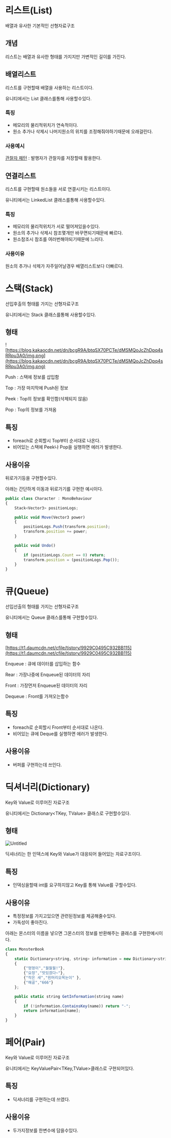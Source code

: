 # 리스트(List)

배열과 유사한 기본적인 선형자료구조

## 개념

리스트는 배열과 유사한 형태를 가지지만 가변적인 길이를 가진다.

## 배열리스트

리스트를 구현할때 배열을 사용하는 리스트이다.

유니티에서는 List<T> 클래스를통해 사용할수있다.

### 특징

- 메모리의 물리적위치가 연속적이다.
- 원소 추가나 삭제시 나머지원소의 위치를 조정해줘야하기때문에 오래걸린다.

### 사용예시

[관찰자 패턴](https://www.notion.so/f5d04f2e80d14f8d85ec2c267f76409a) : 발행자가 관찰자를 저장할때 활용한다.

## 연결리스트

리스트를 구현할때 원소들을 서로 연결시키는 리스트이다.

유니티에서는 LinkedList<T> 클래스를통해 사용할수있다.

### 특징

- 메모리의 물리적위치가 서로 떨어져있을수있다.
- 원소의 추가나 삭제시 참조몇개만 바꾸면되기때문에 빠르다.
- 원소참조시 참조를 여러번해야되기때문에 느리다.

### 사용이유

원소의 추가나 삭제가 자주일어날경우 배열리스트보다 더빠르다.

# 스택(Stack)

선입후출의 형태를 가지는 선형자료구조

유니티에서는 Stack<T> 클래스를통해 사용할수있다.

## 형태

![https://blog.kakaocdn.net/dn/bcgR9A/btqSX70PCTe/dMSMQoJcZhDpq4sRRpu3A0/img.png](https://blog.kakaocdn.net/dn/bcgR9A/btqSX70PCTe/dMSMQoJcZhDpq4sRRpu3A0/img.png)

Push : 스택에 정보를 삽입함

Top : 가장 마지막에 Push된 정보

Peek : Top의 정보를 확인함(삭제되지 않음)

Pop : Top의 정보를 가져옴

## 특징

- foreach로 순회할시 Top부터 순서대로 나온다.
- 비어있는 스택에 Peek나 Pop을 실행하면 에러가 발생한다.

## 사용이유

뒤로가기등을 구현할수있다.

아래는 간단하게 이동과 뒤로가기를 구현한 예시이다.

```jsx
public class Character : MonoBehaviour
{
    Stack<Vector3> positionLogs;

    public void Move(Vector3 power)
    {
        positionLogs.Push(transform.position);
        transform.position += power;
    }

    public void Undo()
    {
        if (positionLogs.Count == 0) return;
        transform.position = (positionLogs.Pop());
    }
}
```

# 큐(Queue)

선입선출의 형태를 가지는 선형자료구조

유니티에서는 Queue<T> 클래스를통해 구현할수있다.

## 형태

[https://t1.daumcdn.net/cfile/tistory/9929C0495C932BB115](https://t1.daumcdn.net/cfile/tistory/9929C0495C932BB115)

Enqueue : 큐에 데이터를 삽입하는 함수

Rear : 가장나중에 Enqueue된 데이터의 자리

Front : 가장먼저 Enqueue된 데이터의 자리

Dequeue : Front를 가져오는함수

## 특징

- foreach로 순회할시 Front부터 순서대로 나온다.
- 비어있는 큐에 Deque를 실행하면 에러가 발생한다.

## 사용이유

- 버퍼를 구현하는데 쓰인다.

# 딕셔너리(Dictionary)

Key와 Value로 이루어진 자료구조

유니티에서는 Dictionary<TKey, TValue> 클래스로 구현할수있다.

## 형태

![Untitled](https://s3-us-west-2.amazonaws.com/secure.notion-static.com/81a35267-88fa-44a1-92b5-959e2ed75a8e/Untitled.png)

딕셔너리는 한 인덱스에 Key와 Value가 대응되어 들어있는 자료구조이다.

## 특징

- 인덱싱을할때 int를 요구하지않고 Key를 통해 Value를 구할수있다.

## 사용이유

- 특정정보를 가지고있으면 관련된정보를 제공해줄수있다.
- 가독성이 좋아진다.

아래는 몬스터의 이름을 넣으면 그몬스터의 정보를 반환해주는 클래스를 구현한예시이다.

```jsx
class MonsterBook
{
    static Dictionary<string, string> information = new Dictionary<string, string>()
    {
        {"멍멍이","월월월!"},
        {"요정","맛있겠다~"},
        {"작은 새","흰머리오목눈이" },
        {"해골","666"}
    };

    public static string GetInformation(string name)
    {
        if (!information.ContainsKey(name)) return "-";
        return information[name];
    }
}
```

# 페어(Pair)

Key와 Value로 이루어진 자료구조

유니티에서는 KeyValuePair<TKey,TValue>클래스로 구현되어있다.

## 특징

- 딕셔너리를 구현하는데 쓰였다.

## 사용이유

- 두가지정보를 한변수에 담을수있다.